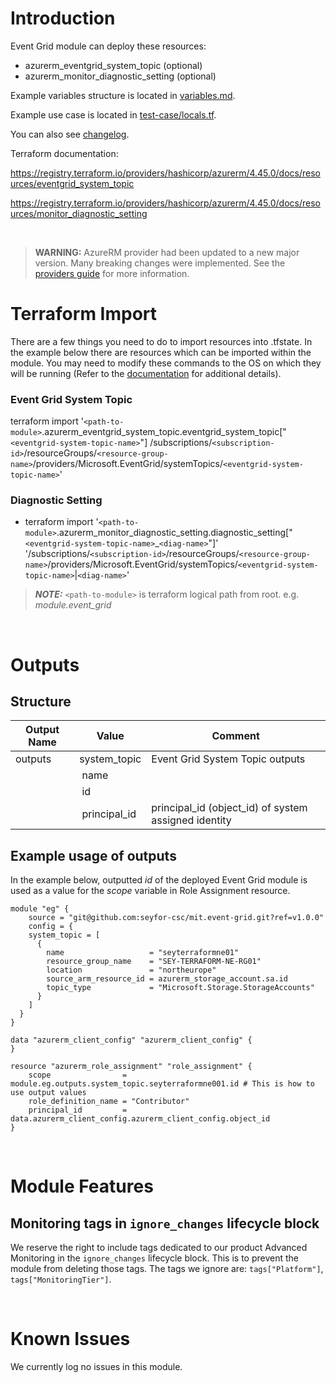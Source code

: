 # Introduction
Event Grid module can deploy these resources:
* azurerm_eventgrid_system_topic (optional)
* azurerm_monitor_diagnostic_setting (optional)

Example variables structure is located in [variables.md](variables.md).

Example use case is located in [test-case/locals.tf](test-case/locals.tf).

You can also see [changelog](CHANGELOG.md).

Terraform documentation:

https://registry.terraform.io/providers/hashicorp/azurerm/4.45.0/docs/resources/eventgrid_system_topic

https://registry.terraform.io/providers/hashicorp/azurerm/4.45.0/docs/resources/monitor_diagnostic_setting

&nbsp;

> **WARNING:** AzureRM provider had been updated to a new major version. Many breaking changes were implemented. See the [providers guide](https://registry.terraform.io/providers/hashicorp/azurerm/latest/docs/guides/4.0-upgrade-guide) for more information.

# Terraform Import
There are a few things you need to do to import resources into .tfstate. In the example below there are resources which can be imported within the module. You may need to modify these commands to the OS on which they will be running (Refer to the [documentation](https://developer.hashicorp.com/terraform/cli/commands/import#example-import-into-resource-configured-with-for_each) for additional details).
### Event Grid System Topic
terraform import '`<path-to-module>`.azurerm_eventgrid_system_topic.eventgrid_system_topic["`<eventgrid-system-topic-name>`"] /subscriptions/`<subscription-id>`/resourceGroups/`<resource-group-name>`/providers/Microsoft.EventGrid/systemTopics/`<eventgrid-system-topic-name>`'

### Diagnostic Setting
* terraform import '`<path-to-module>`.azurerm_monitor_diagnostic_setting.diagnostic_setting["`<eventgrid-system-topic-name>`_`<diag-name>`"]' '/subscriptions/`<subscription-id>`/resourceGroups/`<resource-group-name>`/providers/Microsoft.EventGrid/systemTopics/`<eventgrid-system-topic-name>`|`<diag-name>`'

 > **_NOTE:_** `<path-to-module>` is terraform logical path from root. e.g. _module.event_grid_

&nbsp;

# Outputs
## Structure

| Output Name | Value              | Comment                                              |
| ----------- | ------------------ | ---------------------------------------------------- |
| outputs     | system_topic       | Event Grid System Topic outputs                      |
|             | &nbsp;name         |                                                      |
|             | &nbsp;id           |                                                      |
|             | &nbsp;principal_id | principal_id (object_id) of system assigned identity |

## Example usage of outputs
In the example below, outputted _id_ of the deployed Event Grid module is used as a value for the _scope_ variable in Role Assignment resource.
```
module "eg" {
    source = "git@github.com:seyfor-csc/mit.event-grid.git?ref=v1.0.0"
    config = {
    system_topic = [
      {
        name                   = "seyterraformne01"
        resource_group_name    = "SEY-TERRAFORM-NE-RG01"
        location               = "northeurope"
        source_arm_resource_id = azurerm_storage_account.sa.id
        topic_type             = "Microsoft.Storage.StorageAccounts"
      }
    ]
  }
}

data "azurerm_client_config" "azurerm_client_config" {
}

resource "azurerm_role_assignment" "role_assignment" {
    scope                = module.eg.outputs.system_topic.seyterraformne001.id # This is how to use output values
    role_definition_name = "Contributor"
    principal_id         = data.azurerm_client_config.azurerm_client_config.object_id
}
```

&nbsp;

# Module Features
## Monitoring tags in `ignore_changes` lifecycle block
We reserve the right to include tags dedicated to our product Advanced Monitoring in the `ignore_changes` lifecycle block. This is to prevent the module from deleting those tags. The tags we ignore are: `tags["Platform"]`, `tags["MonitoringTier"]`.

&nbsp;

# Known Issues
We currently log no issues in this module.